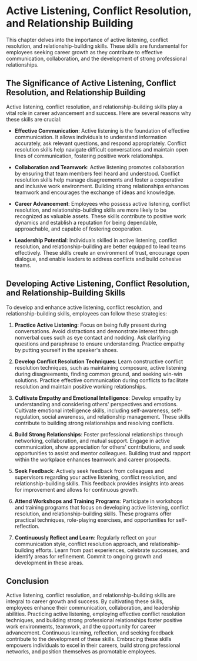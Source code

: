 Active Listening, Conflict Resolution, and Relationship Building
=========================================================================

This chapter delves into the importance of active listening, conflict resolution, and relationship-building skills. These skills are fundamental for employees seeking career growth as they contribute to effective communication, collaboration, and the development of strong professional relationships.

The Significance of Active Listening, Conflict Resolution, and Relationship Building
------------------------------------------------------------------------------------

Active listening, conflict resolution, and relationship-building skills play a vital role in career advancement and success. Here are several reasons why these skills are crucial:

* **Effective Communication**: Active listening is the foundation of effective communication. It allows individuals to understand information accurately, ask relevant questions, and respond appropriately. Conflict resolution skills help navigate difficult conversations and maintain open lines of communication, fostering positive work relationships.

* **Collaboration and Teamwork**: Active listening promotes collaboration by ensuring that team members feel heard and understood. Conflict resolution skills help manage disagreements and foster a cooperative and inclusive work environment. Building strong relationships enhances teamwork and encourages the exchange of ideas and knowledge.

* **Career Advancement**: Employees who possess active listening, conflict resolution, and relationship-building skills are more likely to be recognized as valuable assets. These skills contribute to positive work dynamics and establish a reputation for being dependable, approachable, and capable of fostering cooperation.

* **Leadership Potential**: Individuals skilled in active listening, conflict resolution, and relationship-building are better equipped to lead teams effectively. These skills create an environment of trust, encourage open dialogue, and enable leaders to address conflicts and build cohesive teams.

Developing Active Listening, Conflict Resolution, and Relationship-Building Skills
----------------------------------------------------------------------------------

To develop and enhance active listening, conflict resolution, and relationship-building skills, employees can follow these strategies:

1. **Practice Active Listening**: Focus on being fully present during conversations. Avoid distractions and demonstrate interest through nonverbal cues such as eye contact and nodding. Ask clarifying questions and paraphrase to ensure understanding. Practice empathy by putting yourself in the speaker's shoes.

2. **Develop Conflict Resolution Techniques**: Learn constructive conflict resolution techniques, such as maintaining composure, active listening during disagreements, finding common ground, and seeking win-win solutions. Practice effective communication during conflicts to facilitate resolution and maintain positive working relationships.

3. **Cultivate Empathy and Emotional Intelligence**: Develop empathy by understanding and considering others' perspectives and emotions. Cultivate emotional intelligence skills, including self-awareness, self-regulation, social awareness, and relationship management. These skills contribute to building strong relationships and resolving conflicts.

4. **Build Strong Relationships**: Foster professional relationships through networking, collaboration, and mutual support. Engage in active communication, show appreciation for others' contributions, and seek opportunities to assist and mentor colleagues. Building trust and rapport within the workplace enhances teamwork and career prospects.

5. **Seek Feedback**: Actively seek feedback from colleagues and supervisors regarding your active listening, conflict resolution, and relationship-building skills. This feedback provides insights into areas for improvement and allows for continuous growth.

6. **Attend Workshops and Training Programs**: Participate in workshops and training programs that focus on developing active listening, conflict resolution, and relationship-building skills. These programs offer practical techniques, role-playing exercises, and opportunities for self-reflection.

7. **Continuously Reflect and Learn**: Regularly reflect on your communication style, conflict resolution approach, and relationship-building efforts. Learn from past experiences, celebrate successes, and identify areas for refinement. Commit to ongoing growth and development in these areas.

Conclusion
----------

Active listening, conflict resolution, and relationship-building skills are integral to career growth and success. By cultivating these skills, employees enhance their communication, collaboration, and leadership abilities. Practicing active listening, employing effective conflict resolution techniques, and building strong professional relationships foster positive work environments, teamwork, and the opportunity for career advancement. Continuous learning, reflection, and seeking feedback contribute to the development of these skills. Embracing these skills empowers individuals to excel in their careers, build strong professional networks, and position themselves as promotable employees.
